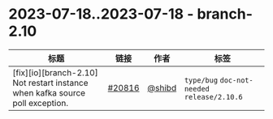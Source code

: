 # 2023-07-18..2023-07-18 - branch-2.10
| 标题 | 链接 | 作者 | 标签 |
| - | :--: | :--: | - |
| [fix][io][branch-2.10] Not restart instance when kafka source poll exception. | [#20816](https://github.com/apache/pulsar/pull/20816) | [@shibd](https://github.com/shibd) | `type/bug` `doc-not-needed` `release/2.10.6`  | 

